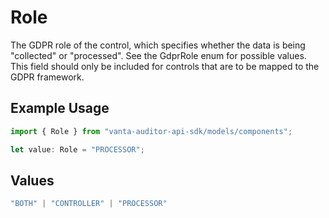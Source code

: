# Role

The GDPR role of the control, which specifies whether the data is being "collected" or "processed". See the GdprRole enum for possible values.
This field should only be included for controls that are to be mapped to the GDPR framework.

## Example Usage

```typescript
import { Role } from "vanta-auditor-api-sdk/models/components";

let value: Role = "PROCESSOR";
```

## Values

```typescript
"BOTH" | "CONTROLLER" | "PROCESSOR"
```